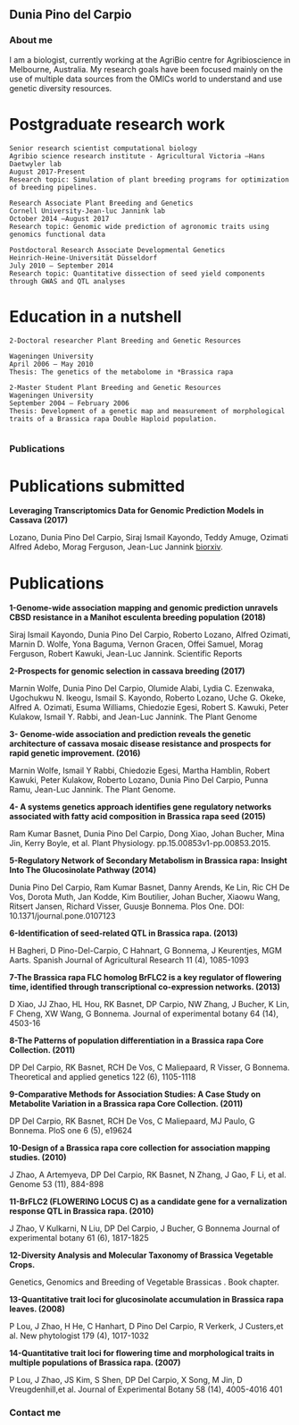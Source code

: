 

## Dunia Pino del Carpio
### About me

I am a biologist, currently working at the AgriBio centre for Agribioscience in Melbourne, Australia. My research goals have been focused mainly on the use of multiple data sources from the OMICs world to understand and use genetic diversity resources. 


# Postgraduate research work
```
Senior research scientist computational biology
Agribio science research institute - Agricultural Victoria –Hans Daetwyler lab
August 2017-Present
Research topic: Simulation of plant breeding programs for optimization of breeding pipelines.

Research Associate Plant Breeding and Genetics
Cornell University-Jean-luc Jannink lab
October 2014 –August 2017
Research topic: Genomic wide prediction of agronomic traits using genomics functional data

Postdoctoral Research Associate Developmental Genetics
Heinrich-Heine-Universität Düsseldorf
July 2010 – September 2014
Research topic: Quantitative dissection of seed yield components through GWAS and QTL analyses

```
# Education in a nutshell
```
2-Doctoral researcher Plant Breeding and Genetic Resources

Wageningen University
April 2006 – May 2010
Thesis: The genetics of the metabolome in *Brassica rapa

2-Master Student Plant Breeding and Genetic Resources
Wageningen University
September 2004 – February 2006
Thesis: Development of a genetic map and measurement of morphological traits of a Brassica rapa Double Haploid population.


```
### Publications

# Publications submitted

**Leveraging Transcriptomics Data for Genomic Prediction Models in Cassava (2017)**

Lozano, Dunia Pino Del Carpio, Siraj Ismail Kayondo, Teddy Amuge, Ozimati Alfred Adebo, Morag Ferguson, Jean-Luc Jannink
[biorxiv](https://www.biorxiv.org/content/early/2017/10/24/208181/).

# Publications

**1-Genome-wide association mapping and genomic prediction unravels CBSD resistance in a Manihot esculenta breeding population (2018)**

Siraj Ismail Kayondo, Dunia Pino Del Carpio, Roberto Lozano, Alfred Ozimati, Marnin D. Wolfe, Yona Baguma, Vernon Gracen, Offei Samuel, Morag Ferguson, Robert Kawuki, Jean-Luc Jannink. Scientific Reports

**2-Prospects for genomic selection in cassava breeding (2017)**

Marnin Wolfe, Dunia Pino Del Carpio, Olumide Alabi, Lydia C. Ezenwaka, Ugochukwu N. Ikeogu, Ismail S. Kayondo, Roberto Lozano, Uche G. Okeke, Alfred A. Ozimati, Esuma Williams, Chiedozie Egesi, Robert S. Kawuki,
Peter Kulakow, Ismail Y. Rabbi, and Jean-Luc Jannink. The Plant Genome

**3- Genome-wide association and prediction reveals the genetic architecture of cassava mosaic disease resistance and prospects for rapid genetic improvement. (2016)**

Marnin Wolfe, Ismail Y Rabbi, Chiedozie Egesi, Martha Hamblin, Robert Kawuki, Peter Kulakow, Roberto Lozano, Dunia Pino Del Carpio, Punna Ramu, Jean-Luc Jannink. The Plant Genome. 

**4- A systems genetics approach identifies gene regulatory networks associated with fatty acid composition in Brassica rapa seed (2015)**

Ram Kumar Basnet, Dunia Pino Del Carpio, Dong Xiao, Johan Bucher, Mina Jin, Kerry Boyle, et al. Plant Physiology. pp.15.00853v1-pp.00853.2015.

**5-Regulatory Network of Secondary Metabolism in Brassica rapa: Insight Into The Glucosinolate Pathway (2014)**

Dunia Pino Del Carpio, Ram Kumar Basnet, Danny Arends, Ke Lin, Ric CH De Vos, Dorota Muth, Jan Kodde, Kim Boutilier, Johan Bucher, Xiaowu Wang, Ritsert Jansen, Richard Visser, Guusje Bonnema. Plos One. DOI: 10.1371/journal.pone.0107123

**6-Identification of seed-related QTL in Brassica rapa. (2013)**

H Bagheri, D Pino-Del-Carpio, C Hahnart, G Bonnema, J Keurentjes, MGM Aarts.
Spanish Journal of Agricultural Research 11 (4), 1085-1093

**7-The Brassica rapa FLC homolog BrFLC2 is a key regulator of flowering time, identified through transcriptional co-expression networks. (2013)**

D Xiao, JJ Zhao, HL Hou, RK Basnet, DP Carpio, NW Zhang, J Bucher, K Lin, F Cheng, XW Wang, G Bonnema. Journal of experimental botany 64 (14), 4503-16

**8-The Patterns of population differentiation in a Brassica rapa Core Collection. (2011)**

DP Del Carpio, RK Basnet, RCH De Vos, C Maliepaard, R Visser, G Bonnema.
Theoretical and applied genetics 122 (6), 1105-1118

**9-Comparative Methods for Association Studies: A Case Study on Metabolite Variation in a Brassica rapa Core Collection. (2011)**

DP Del Carpio, RK Basnet, RCH De Vos, C Maliepaard, MJ Paulo, G Bonnema.
PloS one 6 (5), e19624

**10-Design of a Brassica rapa core collection for association mapping studies. (2010)**

J Zhao, A Artemyeva, DP Del Carpio, RK Basnet, N Zhang, J Gao, F Li, et al.
Genome 53 (11), 884-898

**11-BrFLC2 (FLOWERING LOCUS C) as a candidate gene for a vernalization response QTL in Brassica rapa. (2010)**

J Zhao, V Kulkarni, N Liu, DP Del Carpio, J Bucher, G Bonnema
Journal of experimental botany 61 (6), 1817-1825

**12-Diversity Analysis and Molecular Taxonomy of Brassica Vegetable Crops.**

Genetics, Genomics and Breeding of Vegetable Brassicas . Book chapter.

**13-Quantitative trait loci for glucosinolate accumulation in Brassica rapa leaves. (2008)**

P Lou, J Zhao, H He, C Hanhart, D Pino Del Carpio, R Verkerk, J Custers,et al.
New phytologist 179 (4), 1017-1032

**14-Quantitative trait loci for flowering time and morphological traits in multiple populations of Brassica rapa. (2007)**

P Lou, J Zhao, JS Kim, S Shen, DP Del Carpio, X Song, M Jin, D Vreugdenhill,et al.
Journal of Experimental Botany 58 (14), 4005-4016 401


### Contact me


